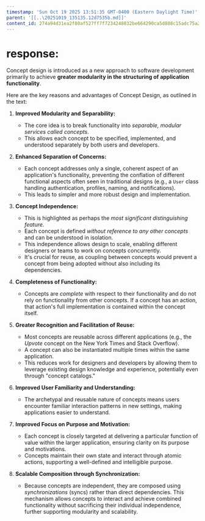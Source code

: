```yaml
---
timestamp: 'Sun Oct 19 2025 13:51:35 GMT-0400 (Eastern Daylight Time)'
parent: '[[..\20251019_135135.12d7535b.md]]'
content_id: 274a94d31ea2f80af527ff7f7234248832be664290ca5d888c15adc75a26b794
---
```


# response:

Concept design is introduced as a new approach to software development primarily to achieve **greater modularity in the structuring of application functionality**.

Here are the key reasons and advantages of Concept Design, as outlined in the text:

1. **Improved Modularity and Separability:**
   * The core idea is to break functionality into *separable, modular services called concepts*.
   * This allows each concept to be specified, implemented, and understood separately by both users and developers.

2. **Enhanced Separation of Concerns:**
   * Each concept addresses only a single, coherent aspect of an application's functionality, preventing the conflation of different functional aspects often seen in traditional designs (e.g., a `User` class handling authentication, profiles, naming, and notifications).
   * This leads to simpler and more robust design and implementation.

3. **Concept Independence:**
   * This is highlighted as perhaps the *most significant distinguishing feature*.
   * Each concept is defined *without reference to any other concepts* and can be understood in isolation.
   * This independence allows design to scale, enabling different designers or teams to work on concepts concurrently.
   * It's crucial for reuse, as coupling between concepts would prevent a concept from being adopted without also including its dependencies.

4. **Completeness of Functionality:**
   * Concepts are *complete* with respect to their functionality and do not rely on functionality from other concepts. If a concept has an action, that action's full implementation is contained within the concept itself.

5. **Greater Recognition and Facilitation of Reuse:**
   * Most concepts are reusable across different applications (e.g., the *Upvote* concept on the New York Times and Stack Overflow).
   * A concept can also be instantiated multiple times within the same application.
   * This reduces work for designers and developers by allowing them to leverage existing design knowledge and experience, potentially even through "concept catalogs."

6. **Improved User Familiarity and Understanding:**
   * The archetypal and reusable nature of concepts means users encounter familiar interaction patterns in new settings, making applications easier to understand.

7. **Improved Focus on Purpose and Motivation:**
   * Each concept is closely targeted at delivering a particular function of value within the larger application, ensuring clarity on its purpose and motivations.
   * Concepts maintain their own state and interact through atomic actions, supporting a well-defined and intelligible purpose.

8. **Scalable Composition through Synchronization:**
   * Because concepts are independent, they are composed using *synchronizations* (syncs) rather than direct dependencies. This mechanism allows concepts to interact and achieve combined functionality without sacrificing their individual independence, further supporting modularity and scalability.
